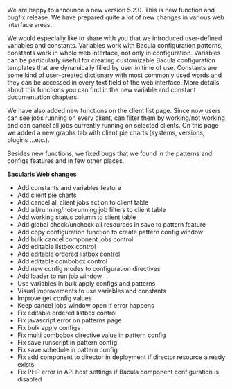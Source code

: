 
We are happy to announce a new version 5.2.0. This is new function and bugfix release.
We have prepared quite a lot of new changes in various web interface areas. 

We would especially like to share with you that we introduced user-defined variables and
constants. Variables work with Bacula configuration patterns, constants work in whole web
interface, not only in configuration. Variables can be particularly useful for creating
customizable Bacula configuration templates that are dynamically filled by user in time
of use. Constants are some kind of user-created dictionary with most commonly used words
and they can be accessed in every text field of the web interface. More details about this
functions you can find in the new variable and constant documentation chapters.

We have also added new functions on the client list page. Since now users can see jobs
running on every client, can filter them by working/not working and can cancel all jobs
currently running on selected clients. On this page we added a new graphs tab with client
pie charts (systems, versions, plugins ...etc.).

Besides new functions, we fixed bugs that we found in the patterns and configs features
and in few other places.

**Bacularis Web changes**

 * Add constants and variables feature
 * Add client pie charts
 * Add cancel all client jobs action to client table
 * Add all/running/not-running job filters to client table
 * Add working status column to client table
 * Add global check/uncheck all resources in save to pattern feature
 * Add copy configuration function to create pattern config window
 * Add bulk cancel component jobs control
 * Add editable listbox control
 * Add editable ordered listbox control
 * Add editable combobox control
 * Add new config modes to configuration directives
 * Add loader to run job window
 * Use variables in bulk apply configs and patterns
 * Visual improvements to use variables and constants
 * Improve get config values
 * Keep cancel jobs window open if error happens
 * Fix editable ordered listbox control
 * Fix javascript error on patterns page
 * Fix bulk apply configs
 * Fix multi combobox directive value in pattern config
 * Fix save runscript in pattern config
 * Fix save schedule in pattern config
 * Fix add component to director in deployment if director resource already exists
 * Fix PHP error in API host settings if Bacula component configuration is disabled

